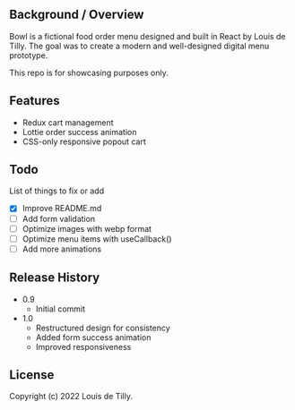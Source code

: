 ## Background / Overview

Bowl is a fictional food order menu designed and built in React by Louis de Tilly. The goal was to create a modern and well-designed digital menu prototype.

This repo is for showcasing purposes only.

## Features

- Redux cart management
- Lottie order success animation
- CSS-only responsive popout cart

## Todo

List of things to fix or add

- [x] Improve README.md
- [ ] Add form validation
- [ ] Optimize images with webp format
- [ ] Optimize menu items with useCallback()
- [ ] Add more animations

## Release History

- 0.9
  - Initial commit
- 1.0
  - Restructured design for consistency
  - Added form success animation
  - Improved responsiveness

## License

Copyright (c) 2022 Louis de Tilly.
